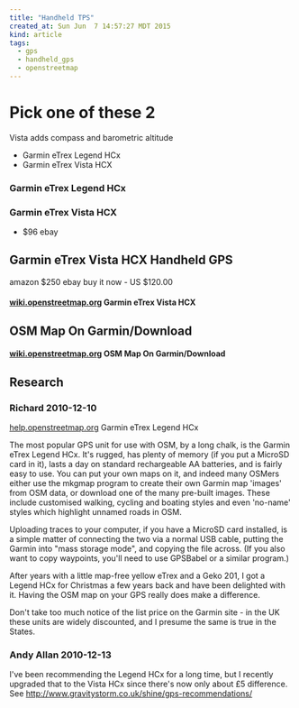 ```yaml
---
title: "Handheld TPS"
created_at: Sun Jun  7 14:57:27 MDT 2015
kind: article
tags:
  - gps
  - handheld_gps
  - openstreetmap
---
```



# Pick one of these 2

Vista adds compass and barometric altitude

* Garmin eTrex Legend HCx
* Garmin eTrex Vista HCX

### Garmin eTrex Legend HCx

### Garmin eTrex Vista HCX

* $96 ebay

## Garmin eTrex Vista HCX Handheld GPS

amazon $250
ebay buy it now - US $120.00 

#### [wiki.openstreetmap.org](http://wiki.openstreetmap.org/wiki/Garmin/eTrex_Vista_HCx) Garmin eTrex Vista HCX

## OSM Map On Garmin/Download

#### [wiki.openstreetmap.org](http://wiki.openstreetmap.org/wiki/OSM_Map_On_Garmin/Download) OSM Map On Garmin/Download



## Research

### Richard 2010-12-10

[help.openstreetmap.org](https://help.openstreetmap.org/questions/1761/which-gps-device) Garmin eTrex Legend HCx

The most popular GPS unit for use with OSM, by a long chalk, is the
Garmin eTrex Legend HCx. It's rugged, has plenty of memory (if you put a
MicroSD card in it), lasts a day on standard rechargeable AA batteries,
and is fairly easy to use. You can put your own maps on it, and indeed
many OSMers either use the mkgmap program to create their own Garmin
map 'images' from OSM data, or download one of the many pre-built
images. These include customised walking, cycling and boating styles
and even 'no-name' styles which highlight unnamed roads in OSM.

Uploading traces to your computer, if you have a MicroSD card installed,
is a simple matter of connecting the two via a normal USB cable, putting
the Garmin into "mass storage mode", and copying the file across. (If
you also want to copy waypoints, you'll need to use GPSBabel or a
similar program.)

After years with a little map-free yellow eTrex and a Geko 201, I got a
Legend HCx for Christmas a few years back and have been delighted with
it. Having the OSM map on your GPS really does make a difference.

Don't take too much notice of the list price on the Garmin site - in the
UK these units are widely discounted, and I presume the same is true in
the States.


### Andy Allan 2010-12-13

I've been recommending the Legend HCx for a long time, but I recently
upgraded that to the Vista HCx since there's now only about £5
difference. See http://www.gravitystorm.co.uk/shine/gps-recommendations/

